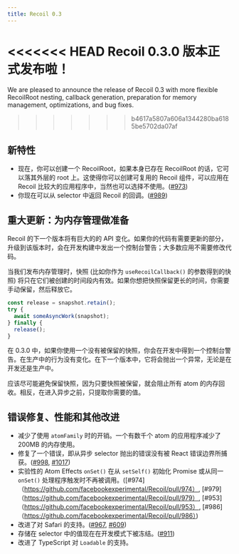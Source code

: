 ```yaml
---
title: Recoil 0.3
---
```


<<<<<<< HEAD
Recoil 0.3.0 版本正式发布啦！
=======
We are pleased to announce the release of Recoil 0.3 with more flexible RecoilRoot nesting, callback generation, preparation for memory management, optimizations, and bug fixes.

<!--truncate-->
>>>>>>> b4617a5807a606a1344280ba6185be5702da07af

## 新特性

* 现在，你可以创建一个 RecoilRoot，如果本身已存在 RecoilRoot 的话，它可以落其外层的 root 上。这使得你可以创建可复用的 Recoil 组件，可以应用在 Recoil 比较大的应用程序中，当然也可以选择不使用。([#973](https://github.com/facebookexperimental/Recoil/pull/973))
* 你现在可以从 selector 中返回 Recoil 的回调。([#989](https://github.com/facebookexperimental/Recoil/pull/989))

## 重大更新：为内存管理做准备

Recoil 的下一个版本将有巨大的的 API 变化。如果你的代码有需要更新的部分，升级到该版本时，会在开发构建中发出一个控制台警告；大多数应用不需要修改代码。

当我们发布内存管理时，快照 (比如你作为 `useRecoilCallback()` 的参数得到的快照) 将只在它们被创建的时间段内有效。如果你想把快照保留更长的时间，你需要手动保留，然后释放它。

```js
const release = snapshot.retain();
try {
  await someAsyncWork(snapshot);
} finally {
  release();
}
```

在 0.3.0 中，如果你使用一个没有被保留的快照，你会在开发中得到一个控制台警告。在生产中的行为没有变化。在下一个版本中，它将会抛出一个异常，无论是在开发还是生产中。

应该尽可能避免保留快照，因为只要快照被保留，就会阻止所有 atom 的内存回收。相反，在进入异步之前，只提取你需要的值。

## 错误修复、性能和其他改进

* 减少了使用 `atomFamily` 时的开销。一个有数千个 atom 的应用程序减少了 200MB 的内存使用。
* 修复了一个错误，即从异步 selector 抛出的错误没有被 React 错误边界所捕获。([#998](https://github.com/facebookexperimental/Recoil/pull/998), [#1017](https://github.com/facebookexperimental/Recoil/pull/1017))
* 实验性的 Atom Effects `onSet()` 在从 `setSelf()` 初始化 Promise 或从同一 `onSet()` 处理程序触发时不再被调用。([#974]（https://github.com/facebookexperimental/Recoil/pull/974）, [#979]（https://github.com/facebookexperimental/Recoil/pull/979）, [#953]（https://github.com/facebookexperimental/Recoil/pull/953）, [#986]（https://github.com/facebookexperimental/Recoil/pull/986）)
* 改进了对 Safari 的支持。([#967](https://github.com/facebookexperimental/Recoil/pull/967), [#609](https://github.com/facebookexperimental/Recoil/pull/609))
* 存储在 selector 中的值现在在开发模式下被冻结。([#911](https://github.com/facebookexperimental/Recoil/pull/911))
* 改进了 TypeScript 对 `Loadable` 的支持。
